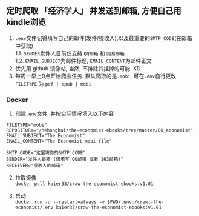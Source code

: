 ## 定时爬取 「经济学人」 并发送到邮箱, 方便自己用kindle浏览

1. `.env`文件记得填写自己的邮件(发件/接收人),以及最重要的`SMTP_CODE`(在邮箱中获取)  
  1.1. `SENDER`发件人目前仅支持 `QQ邮箱` 和 `网易邮箱`  
  1.2. `EMAIL_SUBJECT`为邮件标题, `EMAIL_CONTENT`为邮件正文
2. 优先用 github 镜像站, 当然, 不排除其挂掉的可能. XD
3. 每周一早上9点开始爬虫任务. 默认爬取的是`.mobi`, 可在`.env`自行更改`FILETYPE` 为 `pdf | epub | mobi `


### Docker

1. 创建`.env`文件, 并按实际情况填入以下内容

```
FILETYPE="mobi"
REPOSITORY="/hehonghui/the-economist-ebooks/tree/master/01_economist"
EMAIL_SUBJECT="The Economist"
EMAIL_CONTENT="The Economist mobi file"

SMTP_CODE="这里填你的SMTP_CODE"
SENDER="发件人邮箱 (请填写 QQ邮箱 或者 163邮箱)"
RECEIVER="接收人的邮箱"
```  

2. 拉取镜像  
`docker pull kaier33/craw-the-economist-ebooks:v1.01`

3. 启动  
`docker run -d --restart=always -v $PWD/.env:/crawl-the-economist/.env kaier33/craw-the-economist-ebooks:v1.01`
